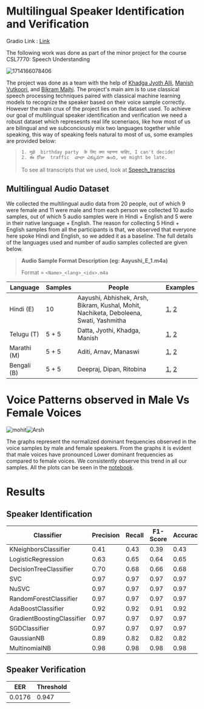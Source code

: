 

# Multilingual Speaker Identification and Verification
Gradio Link : [Link](https://huggingface.co/spaces/KhadgaA/Multilingual-Speaker-Verification)

The following work was done as part of the minor project for the course CSL7770: Speech Understanding

![1714166078406](https://github.com/KhadgaA/Speaker-Identification/assets/110987239/3ab32103-093b-4a9e-a1cc-7e82a7cb3497)

The project was done as a team with the help of [Khadga Jyoth Alli](https://github.com/KhadgaA), [Manish Vutkoori](https://github.com/ManishHyd), and [Bikram Majhi](https://github.com/bikrammajhi). The project's main aim is to use classical speech processing techniques paired with classical machine learning models to recognize the speaker based on their voice sample correctly. However the main crux of the project lies on the dataset used. To achieve our goal of multilingual speaker identification and verification we need a robust dataset which represesnts real life sceneriaos, like how most of us are bilingual and we subconciously mix two languages together while speaking, this way of speaking feels natural to most of us, some examples are provided below:

> ```
> 1. मुझे  birthday party  के लिए क्या पहनना चाहिए, I can't decide!
> 2. ఈ రోజు  traffic  చాలా ఎక్కువగా ఉంది, we might be late.
>
> ```
>
> To see all transcripts that we used, look at [Speech_transcrips](./speech_minor1_transcripts.md)

## Multilingual Audio Dataset

We collected the multilingual audio data from 20 people, out of which 9 were female and 11 were male and from each person we collected 10 audio samples, out of which 5 audio samples were in Hindi + English and 5 were in their native language + English. The reason for collecting 5 Hindi + English samples from all the participants is that, we observed that everyone here spoke Hindi and English, so we added it as a baseline. The full details of the languages used and number of audio samples collected are given below.

> **Audio Sample Format Description (eg: Aayushi_E_1.m4a)**
>
> Format = `<Name>_<lang>_<idx>.m4a`

| Language    | Samples | People                                                                                       | Examples                                                                          |
| ----------- | ------- | -------------------------------------------------------------------------------------------- | --------------------------------------------------------------------------------- |
| Hindi (E)   | 10      | Aayushi, Abhishek, Arsh, Bikram, Kushal, Mohit,<br />Nachiketa, Deboleena, Swati, Yashmitha | [1](./Speech%20Recordings/Aayushi_E_1.m4a), [2](./Speech%20Recordings/Abhishek_E_6.m4a) |
| Telugu (T)  | 5 + 5   | Datta, Jyothi, Khadga, Manish                                                               | [1](./Speech%20Recordings/Jyothi_T_2.m4a), [2](./Speech%20Recordings/Khadga_E_4.m4a)    |
| Marathi (M) | 5 + 5   | Aditi, Arnav, Manaswi                                                                       | [1](./Speech%20Recordings/Arnav_M_2.m4a), [2](./Speech%20Recordings/Aditi_E_3.m4a)      |
| Bengali (B) | 5 + 5   | Deepraj, Dipan, Ritobina                                                                     | [1](./Speech%20Recordings/Dipan_B_4.m4a), [2](./Speech%20Recordings/Ritobina_E_2.m4a)   |

# Voice Patterns observed in Male Vs Female Voices

![mohit](https://github.com/KhadgaA/Speaker-Identification/assets/110987239/a0e5c303-4f3c-44c4-a838-2cb060df2e3d)![Arsh](https://github.com/KhadgaA/Speaker-Identification/assets/110987239/deabeaab-980e-47d9-8a4e-437c39b334f7)

The graphs represent the normalized dominant frequencies observed in the voice samples by male and female speakers. From the graphs it is evident that male voices have pronounced Lower dominant frequencies as compared to female voices. We consistently observe this trend in all our samples. All the plots can be seen in the [notebook](./speech_project_minor_identification.ipynb).

# Results
## Speaker Identification

| Classifier | Precision | Recall | F1-Score | Accuracy |
|------------|-----------|--------|----------|----------|
| KNeighborsClassifier | 0.41 | 0.43 | 0.39 | 0.43 |
| LogisticRegression | 0.63 | 0.65 | 0.64 | 0.65 |
| DecisionTreeClassifier | 0.70 | 0.68 | 0.66 | 0.68 |
| SVC | 0.97 | 0.97 | 0.97 | 0.97 |
| NuSVC | 0.97 | 0.97 | 0.97 | 0.97 |
| RandomForestClassifier | 0.97 | 0.97 | 0.97 | 0.97 |
| AdaBoostClassifier | 0.92 | 0.92 | 0.91 | 0.92 |
| GradientBoostingClassifier | 0.97 | 0.97 | 0.97 | 0.97 |
| SGDClassifier | 0.97 | 0.97 | 0.97 | 0.97 |
| GaussianNB | 0.89 | 0.82 | 0.82 | 0.82 |
| MultinomialNB | 0.98 | 0.98 | 0.98 | 0.98 |

## Speaker Verification
|EER| Threshold|
|--| --------- |
|0.0176 | 0.947 |



